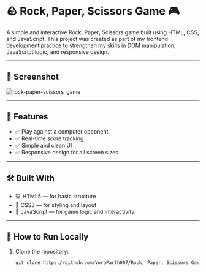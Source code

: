 # 🪨 Rock, Paper, Scissors Game 🎮

A simple and interactive Rock, Paper, Scissors game built using HTML, CSS, and JavaScript. This project was created as part of my frontend development practice to strengthen my skills in DOM manipulation, JavaScript logic, and responsive design.

---

## 📸 Screenshot
![rock-paper-scissors_game](https://github.com/user-attachments/assets/e8174549-6f30-4fde-a6a8-319fcbe9da0e)


---

## 🚀 Features

- ✅ Play against a computer opponent
- ✅ Real-time score tracking
- ✅ Simple and clean UI
- ✅ Responsive design for all screen sizes


---

## 🛠️ Built With

- 💻 HTML5 — for basic structure  
- 🎨 CSS3 — for styling and layout  
- 🧠 JavaScript — for game logic and interactivity  

---

## 🧩 How to Run Locally

1. Clone the repository:

   ```bash
   git clone https://github.com/VoraParth007/Rock, Paper, Scissors Game .git

